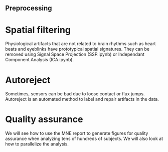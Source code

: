 Preprocessing
-------------

Spatial filtering
=================

Physiological artifacts that are not related to brain
rhythms such as heart beats and eyeblinks have prototypical
spatial signatures. They can be removed using
Signal Space Projection (SSP.ipynb) or Independant Component
Analysis (ICA.ipynb).

Autoreject
==========

Sometimes, sensors can be bad due to loose contact or
flux jumps. Autoreject is an automated method to label
and repair artifacts in the data.

Quality assurance
=================

We will see how to use the MNE report to generate figures for
quality assurance when analyzing tens of hundreds of subjects. We will
also look at how to parallelize the analysis.
